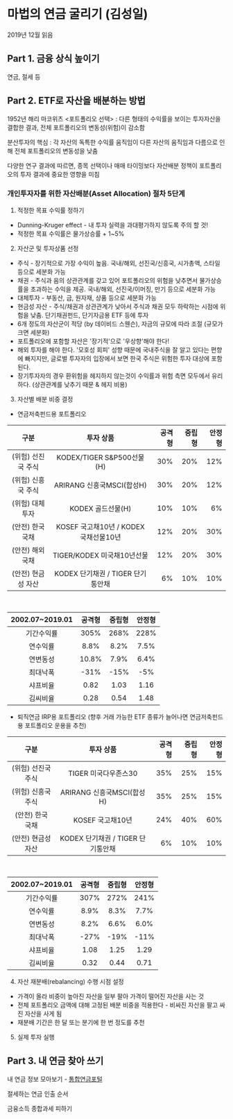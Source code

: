 # 마법의 연금 굴리기 (김성일)

2019년 12월 읽음

## Part 1. 금융 상식 높이기
연금, 절세 등

## Part 2. ETF로 자산을 배분하는 방법
1952년 해리 마코위츠 <포트폴리오 선택> : 다른 형태의 수익률을 보이는 투자자산을 결합한 결과, 전체 포트폴리오의 변동성(위험)이 감소함

분산투자의 핵심 : 각 자산의 독특한 수익률 움직임이 다른 자산의 움직임과 다름으로 인해 전체 포트폴리오의 변동성을 낮춤

다양한 연구 결과에 따르면, 종목 선택이나 매매 타이밍보다 자산배분 정책이 포트폴리오의 투자 결과에 중요한 영향을 미침

### 개인투자자를 위한 자산배분(Asset Allocation) 절차 5단계
1. 적정한 목표 수익률 정하기
* Dunning-Kruger effect - 내 투자 실력을 과대평가하지 않도록 주의 할 것!
* 적정한 목표 수익률은 물가상승률 + 1~5%

2. 자산군 및 투자상품 선정
* 주식 - 장기적으로 가장 수익이 높음. 국내/해외, 선진국/신흥국, 시가총액, 스타일 등으로 세분화 가능
* 채권 - 주식과 음의 상관관계를 갖고 있어 포트폴리오의 위험을 낮추면서 물가상승률을 초과하는 수익을 제공. 국내/해외, 선진국/이머징, 만기 등으로 세분화 가능
* 대체투자 - 부동산, 금, 원자재, 상품 등으로 세분화 가능
* 현금성 자산 - 주식/채권과 상관관계가 낮아서 주식과 채권 모두 하락하는 시점에 위험을 낮춤. 단기채권펀드, 단기자금용 ETF 등에 투자
* 6개 정도의 자산군이 적당 (by 데이비드 스웬슨), 자금의 규모에 따라 조절 (규모가 크면 세분화)
* 포트폴리오에 포함할 자산은 '장기적'으로 '우상향'해야 한다!
* 해외 투자를 해야 한다. '모호성 회피' 성향 때문에 국내주식을 잘 알고 있다는 편향에 빠지지만, 글로벌 투자자의 입장에서 보면 한국 주식은 위험한 투자 대상에 포함된다.
* 장기투자자의 경우 환위험을 헤지하지 않는것이 수익률과 위험 측면 모두에서 유리하다. (상관관계를 낮추기 때문 & 헤지 비용)

3. 자산별 배분 비중 결정
* 연금저축펀드용 포트폴리오

구분 | 투자 상품 | 공격형 | 중립형 | 안정형
:---:|:------:|-----:|-----:|-----:
(위험) 선진국 주식 | KODEX/TIGER S&P500선물(H) | 30% | 20% | 12%
(위험) 신흥국 주식 | ARIRANG 신흥국MSCI(합성H) | 30% | 20% | 12%
(위험) 대체투자 | KODEX 골드선물(H) | 10% | 10% | 6%
(안전) 한국 국채 | KOSEF 국고채10년 / KODEX 국채선물10년 | 12% | 20% | 30%
(안전) 해외 국채 | TIGER/KODEX 미국채10년선물 | 12% | 20% | 30%
(안전) 현금성 자산 | KODEX 단기채권 / TIGER 단기통안채 | 6% | 10% | 10%
<br>

2002.07~2019.01 | 공격형 | 중립형 | 안정형
:--------------:|:----:|:-----:|:---:
기간수익률 | 305% | 268% | 228%
연수익률 | 8.8% | 8.2% | 7.5%
연변동성 | 10.8% | 7.9% | 6.4%
최대낙폭 | -31% | -15% | -5%
샤프비율 | 0.82 | 1.03 | 1.16
김씨비율 | 0.28 | 0.54 | 1.48

* 퇴직연금 IRP용 포트폴리오 (향후 거래 가능한 ETF 종류가 늘어나면 연금저축펀드용 포트폴리오 운용을 추천)

구분 | 투자 상품 | 공격형 | 중립형 | 안정형
:---:|:------:|-----:|-----:|-----:
(위험) 선진국 주식 | TIGER 미국다우존스30 | 35% | 25% | 15%
(위험) 신흥국 주식 | ARIRANG 신흥국MSCI(합성H) | 35% | 25% | 15%
(안전) 한국 국채 | KOSEF 국고채10년 | 24% | 40% | 60%
(안전) 현금성 자산 | KODEX 단기채권 / TIGER 단기통안채 | 6% | 10% | 10%
<br>

2002.07~2019.01 | 공격형 | 중립형 | 안정형
:--------------:|:----:|:-----:|:---:
기간수익률 | 307% | 272% | 241%
연수익률 | 8.9% | 8.3% | 7.7%
연변동성 | 8.2% | 6.6% | 6.0%
최대낙폭 | -27% | -19% | -11%
샤프비율 | 1.08 | 1.25 | 1.29
김씨비율 | 0.32 | 0.44 | 0.71

4. 자산 재분배(rebalancing) 수행 시점 설정
* 가격이 올라 비중이 높아진 자산을 일부 팔아 가격이 떨어진 자산을 사는 것
* 전체 포트폴리오 금액에 대해 고정된 배분 비중을 적용한다 - 비싸진 자산을 팔고 싸진 자산을 사게 됨
* 재분배 기간은 한 달 또는 분기에 한 번 정도를 추천

5. 실제 투자 실행

## Part 3. 내 연금 찾아 쓰기
내 연금 정보 모아보기 - [통합연금포털](https://100lifeplan.fss.or.kr/)

절세하는 연금 인출 순서

금융소득 종합과세 피하기
